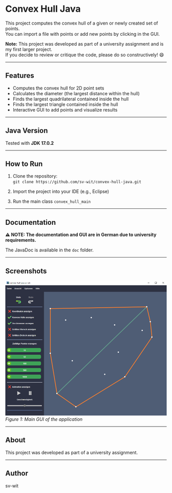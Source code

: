 # Convex Hull Java

This project computes the convex hull of a given or newly created set of points.  
You can import a file with points or add new points by clicking in the GUI.  

**Note:** This project was developed as part of a university assignment and is my first larger project.  
If you decide to review or critique the code, please do so constructively! 😄

---

## Features

- Computes the convex hull for 2D point sets
- Calculates the diameter (the largest distance within the hull)
- Finds the largest quadrilateral contained inside the hull
- Finds the largest triangle contained inside the hull
- Interactive GUI to add points and visualize results

---

## Java Version

Tested with **JDK 17.0.2**

---

## How to Run

1. Clone the repository:  
   `git clone https://github.com/sv-wit/convex-hull-java.git`

2. Import the project into your IDE (e.g., Eclipse)

3. Run the main class `convex_hull_main`

---

## Documentation

**⚠️ NOTE: The documentation and GUI are in German due to university requirements.**

The JavaDoc is available in the `doc` folder.

---

## Screenshots

![Main GUI](screenshots/screenshot.png)  
*Figure 1: Main GUI of the application*

---

## About

This project was developed as part of a university assignment.

---

## Author

sv-wit
